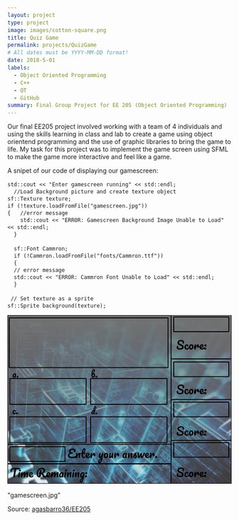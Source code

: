 ```yaml
---
layout: project
type: project
image: images/cotton-square.png
title: Quiz Game
permalink: projects/QuizGame
# All dates must be YYYY-MM-DD format!
date: 2018-5-01
labels:
  - Object Oriented Programming
  - C++
  - QT
  - GitHub
summary: Final Group Project for EE 205 (Object Oriented Programming)
---
```



Our final EE205 project involved working with a team of 4 individuals and using the skills learning in class and lab to create a game using object orientend programming and the use of graphic libraries to bring the game to life. My task for this project was to implement the game screen using SFML to make the game more interactive and feel like a game.

A snipet of our code of displaying our gamescreen:

 
    std::cout << "Enter gamescreen running" << std::endl;
      //Load Background picture and create texture object
    sf::Texture texture;
    if (!texture.loadFromFile("gamescreen.jpg"))
    {   //error message
        std::cout << "ERROR: Gamescreen Background Image Unable to Load" << std::endl;
      }

      sf::Font Cammron;
      if (!Cammron.loadFromFile("fonts/Cammron.ttf"))
      {
      // error message
      std::cout << "ERROR: Cammron Font Unable to Load" << std::endl;
      }

     // Set texture as a sprite
    sf::Sprite background(texture);
    
<img class="ui small floated squared image" src="../images/gamescreen.jpg">

"gamescreen.jpg"



Source: <a href="https://github.com/agasbarro36/EE205"><i class="large github icon "></i>agasbarro36/EE205</a>

